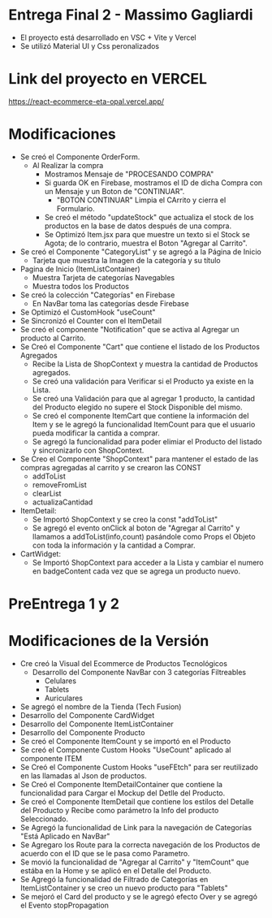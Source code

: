 # Entrega Final 2 - Massimo Gagliardi
+ El proyecto está desarrollado en VSC + Vite y Vercel
+ Se utilizó Material UI y Css peronalizados

# Link del proyecto en VERCEL
https://react-ecommerce-eta-opal.vercel.app/

# Modificaciones
+ Se creó el Componente OrderForm.
    + Al Realizar la compra
        + Mostramos Mensaje de "PROCESANDO COMPRA"
        + Si guarda OK en Firebase, mostramos el ID de dicha Compra con un Mensaje y un Boton de "CONTINUAR".
          + "BOTON CONTINUAR" Limpia el CArrito y cierra el Formulario.
        + Se creó el método "updateStock" que actualiza el stock de los productos en la base de datos después de una compra.
        + Se Optimizó Item.jsx para que muestre un texto si el Stock se Agota; de lo contrario, muestra el Boton "Agregar al Carrito".
+ Se creó el Componente "CategoryList" y se agregó a la Página de Inicio
  + Tarjeta que muestra la Imagen de la categoría y su título
+ Pagina de Inicio (ItemListContainer)
  + Muestra Tarjeta de categorías Navegables
  + Muestra todos los Productos
+ Se creó la colección "Categorías" en Firebase
  + En NavBar toma las categorías desde Firebase
+ Se Optimizó el CustomHook "useCount"
+ Se Sincronizó el Counter con el ItemDetail
+ Se creó el componente "Notification" que se activa al Agregar un producto al Carrito.
+ Se Creó el Componente "Cart" que contiene el listado de los Productos Agregados
  + Recibe la Lista de ShopContext y muestra la cantidad de Productos agregados.
  + Se creó una validación para Verificar si el Producto ya existe en la Lista.
  + Se creó una Validación para que al agregar 1 producto, la cantidad del Producto elegido no supere el Stock Disponible del mismo.
  + Se creó el componente ItemCart que contiene la información del Item y se le agregó la funcionalidad ItemCount para que el usuario pueda modificar la cantida a comprar.
  + Se agregó la funcionalidad para poder elimiar el Producto del listado y sincronizarlo con ShopContext.
+ Se Creo el Componente "ShopContext" para mantener el estado de las compras agregadas al carrito y se crearon las CONST
  + addToList
  + removeFromList
  + clearList
  + actualizaCantidad
+ ItemDetail:
  + Se Importó ShopContext y se creo la const "addToList"
  + Se agregó el evento onClick al boton de "Agregar al Carrito" y llamamos a addToList(info,count) pasándole como Props el Objeto con toda la información y la cantidad a Comprar.
+ CartWidget:
  + Se Importó ShopContext para acceder a la Lista y cambiar el numero en badgeContent cada vez que se agrega un producto nuevo.


# PreEntrega 1 y 2
# Modificaciones de la Versión
+ Cre creó la Visual del Ecommerce de Productos Tecnológicos
  + Desarrollo del Componente NavBar con 3 categorías Filtreables
      -   Celulares
      -   Tablets
      -   Auriculares
+ Se agregó el nombre de la Tienda (Tech Fusion)
+ Desarrollo del Componente CardWidget
+ Desarrollo del Componente ItemListContainer
+ Desarrollo del Componente Producto
+ Se creó el Componente ItemCount y se importó en el Producto
+ Se creó el Componente Custom Hooks "UseCount" aplicado al componente ITEM
+ Se Creó el Componente Custom Hooks "useFEtch" para ser reutilizado en las llamadas al Json de productos.
+ Se Creó el Componente ItemDetailContainer que contiene la funcionalidad para Cargar el Mockup del Detlle del Producto.
+ Se creó el Componente ItemDetail que contiene los estilos del Detalle del Producto y Recibe como parámetro la Info del producto Seleccionado.
+ Se Agregó la funcionalidad de Link para la navegación de Categorías "Está Aplicado en NavBar"
+ Se Agregaro los Route para la correcta navegación de los Productos de acuerdo con el ID que se le pasa como Parametro.
+ Se movió la funcionalidad de "Agregar al Carrito" y "ItemCount" que estába en la Home y se aplicó en el Detalle del Producto.
+ Se Agregó la funcionalidad de Filtrado de Categorías en ItemListContainer y se creo un nuevo producto para "Tablets"
+ Se mejoró el Card del producto y se le agregó efecto Over y se agregó el Evento stopPropagation

      
